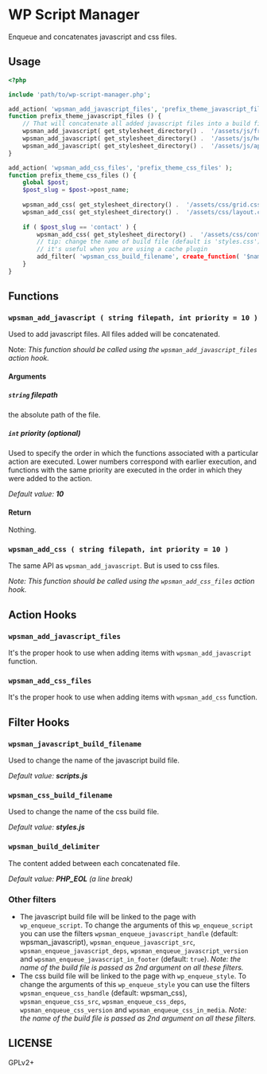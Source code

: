 # WP Script Manager
Enqueue and concatenates javascript and css files.

## Usage
```php
<?php

include 'path/to/wp-script-manager.php';

add_action( 'wpsman_add_javascript_files', 'prefix_theme_javascript_files' );
function prefix_theme_javascript_files () {
	// That will concatenate all added javascript files into a build file (by default named as 'scripts.js')
	wpsman_add_javascript( get_stylesheet_directory() .  '/assets/js/framework.js' );
	wpsman_add_javascript( get_stylesheet_directory() .  '/assets/js/helper.js' );
	wpsman_add_javascript( get_stylesheet_directory() .  '/assets/js/app.js' );
}

add_action( 'wpsman_add_css_files', 'prefix_theme_css_files' );
function prefix_theme_css_files () {
	global $post;
	$post_slug = $post->post_name;
	
	wpsman_add_css( get_stylesheet_directory() .  '/assets/css/grid.css' );
	wpsman_add_css( get_stylesheet_directory() .  '/assets/css/layout.css' );
	
	if ( $post_slug == 'contact' ) {
		wpsman_add_css( get_stylesheet_directory() .  '/assets/css/contact-page.css' );
		// tip: change the name of build file (default is 'styles.css') to create another build file
		// it's useful when you are using a cache plugin
		add_filter( 'wpsman_css_build_filename', create_function( '$name', 'return "styles-contact.css";' );
	}
}
```

## Functions

### `wpsman_add_javascript ( string filepath, int priority = 10 )`
Used to add javascript files. All files added will be concatenated.

Note: *This function should be called using the `wpsman_add_javascript_files` action hook.*

#### Arguments

##### `string` filepath
the absolute path of the file.

##### `int` priority *(optional)*
Used to specify the order in which the functions associated with a particular action are executed. Lower numbers correspond with earlier execution, and functions with the same priority are executed in the order in which they were added to the action.

*Default value: __10__*

#### Return
Nothing.

### `wpsman_add_css ( string filepath, int priority = 10 )`
The same API as `wpsman_add_javascript`. But is used to css files.

*Note: This function should be called using the `wpsman_add_css_files` action hook.*

## Action Hooks

### `wpsman_add_javascript_files`
It's the proper hook to use when adding items with `wpsman_add_javascript` function.

### `wpsman_add_css_files`
It's the proper hook to use when adding items with `wpsman_add_css` function.

## Filter Hooks

### `wpsman_javascript_build_filename`
Used to change the name of the javascript build file.

*Default value: __scripts.js__*

### `wpsman_css_build_filename`
Used to change the name of the css build file.

*Default value: __styles.js__*

### `wpsman_build_delimiter`
The content added between each concatenated file.

*Default value: __PHP_EOL__ (a line break)*

### Other filters
- The javascript build file will be linked to the page with `wp_enqueue_script`. To change the arguments of this `wp_enqueue_script` you can use the filters `wpsman_enqueue_javascript_handle` (default: wpsman_javascript), `wpsman_enqueue_javascript_src`, `wpsman_enqueue_javascript_deps`, `wpsman_enqueue_javascript_version` and `wpsman_enqueue_javascript_in_footer` (default: `true`). *Note: the name of the build file is passed as 2nd argument on all these filters.*
- The css build file will be linked to the page with `wp_enqueue_style`. To change the arguments of this `wp_enqueue_style` you can use the filters `wpsman_enqueue_css_handle` (default: wpsman_css), `wpsman_enqueue_css_src`, `wpsman_enqueue_css_deps`, `wpsman_enqueue_css_version` and `wpsman_enqueue_css_in_media`. *Note: the name of the build file is passed as 2nd argument on all these filters.*

## LICENSE
GPLv2+
